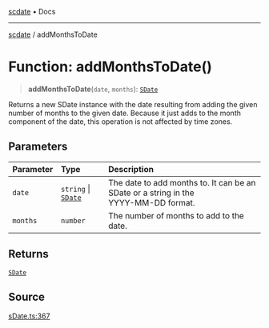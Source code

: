 [scdate](../README.md) • Docs

---

[scdate](../README.md) / addMonthsToDate

# Function: addMonthsToDate()

> **addMonthsToDate**(`date`, `months`): [`SDate`](../classes/SDate.md)

Returns a new SDate instance with the date resulting from adding the given
number of months to the given date. Because it just adds to the month
component of the date, this operation is not affected by time zones.

## Parameters

| Parameter | Type                                       | Description                                                                              |
| :-------- | :----------------------------------------- | :--------------------------------------------------------------------------------------- |
| `date`    | `string` \| [`SDate`](../classes/SDate.md) | The date to add months to. It can be an SDate or a string in the<br />YYYY-MM-DD format. |
| `months`  | `number`                                   | The number of months to add to the date.                                                 |

## Returns

[`SDate`](../classes/SDate.md)

## Source

[sDate.ts:367](https://github.com/ericvera/scdate/blob/26a0ee551696abb8d0e853bcc8b83fccd84ac8ae/src/sDate.ts#L367)
